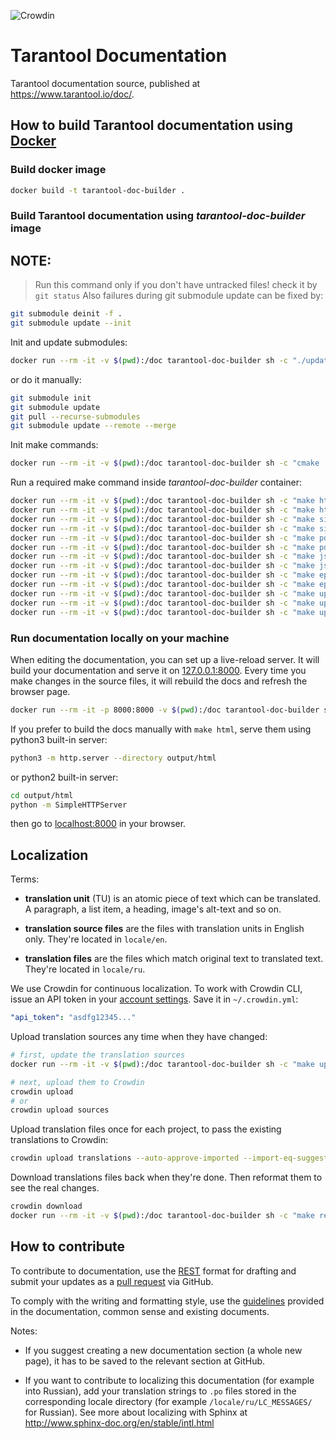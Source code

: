 ![Crowdin](https://badges.crowdin.net/tarantool-docs/localized.svg)

# Tarantool Documentation

Tarantool documentation source, published at https://www.tarantool.io/doc/.

## How to build Tarantool documentation using [Docker](https://www.docker.com)

### Build docker image
```bash
docker build -t tarantool-doc-builder .
```

### Build Tarantool documentation using *tarantool-doc-builder* image
## NOTE: 
> Run this command only if you don't have untracked files!
  check it by `git status` 
  Also failures during git submodule update can be fixed by:
   ```bash
   git submodule deinit -f .
   git submodule update --init
   ```

Init and update submodules:
```bash
docker run --rm -it -v $(pwd):/doc tarantool-doc-builder sh -c "./update_submodules.sh"
```
or do it manually:
```bash
git submodule init
git submodule update
git pull --recurse-submodules
git submodule update --remote --merge
```

Init make commands:
```bash
docker run --rm -it -v $(pwd):/doc tarantool-doc-builder sh -c "cmake ."
```

Run a required make command inside *tarantool-doc-builder* container:
```bash
docker run --rm -it -v $(pwd):/doc tarantool-doc-builder sh -c "make html"
docker run --rm -it -v $(pwd):/doc tarantool-doc-builder sh -c "make html-ru"
docker run --rm -it -v $(pwd):/doc tarantool-doc-builder sh -c "make singlehtml"
docker run --rm -it -v $(pwd):/doc tarantool-doc-builder sh -c "make singlehtml-ru"
docker run --rm -it -v $(pwd):/doc tarantool-doc-builder sh -c "make pdf"
docker run --rm -it -v $(pwd):/doc tarantool-doc-builder sh -c "make pdf-ru"
docker run --rm -it -v $(pwd):/doc tarantool-doc-builder sh -c "make json"
docker run --rm -it -v $(pwd):/doc tarantool-doc-builder sh -c "make json-ru"
docker run --rm -it -v $(pwd):/doc tarantool-doc-builder sh -c "make epub"
docker run --rm -it -v $(pwd):/doc tarantool-doc-builder sh -c "make epub-ru"
docker run --rm -it -v $(pwd):/doc tarantool-doc-builder sh -c "make update-pot"
docker run --rm -it -v $(pwd):/doc tarantool-doc-builder sh -c "make update-po"
docker run --rm -it -v $(pwd):/doc tarantool-doc-builder sh -c "make update-po-force"
```

### Run documentation locally on your machine

When editing the documentation, you can set up a live-reload server.
It will build your documentation and serve it on [127.0.0.1:8000](http://127.0.0.1:8000).
Every time you make changes in the source files, it will rebuild the docs
and refresh the browser page.

```bash
docker run --rm -it -p 8000:8000 -v $(pwd):/doc tarantool-doc-builder sh -c "make autobuild"
```

If you prefer to build the docs manually with `make html`, serve them
using python3 built-in server:
```bash
python3 -m http.server --directory output/html
```

or python2 built-in server:
```bash
cd output/html
python -m SimpleHTTPServer
```

then go to [localhost:8000](http://localhost:8000) in your browser.

## Localization

Terms:

* **translation unit** (TU) is an atomic piece of text which can be translated.
  A paragraph, a list item, a heading, image's alt-text and so on.
  
* **translation source files** are the files with translation units in English only.
    They're located in `locale/en`.

* **translation files** are the files which match original text to translated text.
  They're located in `locale/ru`.
  
We use Crowdin for continuous localization.
To work with Crowdin CLI, issue an API token in your 
[account settings](https://crowdin.com/settings#api-key).
Save it in `~/.crowdin.yml`:

```yaml
"api_token": "asdfg12345..."
```

Upload translation sources any time when they have changed:

```bash
# first, update the translation sources
docker run --rm -it -v $(pwd):/doc tarantool-doc-builder sh -c "make update-pot"

# next, upload them to Crowdin
crowdin upload 
# or
crowdin upload sources
```

Upload translation files once for each project, to pass the existing translations to Crowdin:

```bash
crowdin upload translations --auto-approve-imported --import-eq-suggestions
```

Download translations files back when they're done.
Then reformat them to see the real changes.

```bash
crowdin download
docker run --rm -it -v $(pwd):/doc tarantool-doc-builder sh -c "make reformat-po"
```
## How to contribute

To contribute to documentation, use the
[REST](http://docutils.sourceforge.net/docs/user/rst/quickstart.html)
format for drafting and submit your updates as a
[pull request](https://help.github.com/articles/creating-a-pull-request)
via GitHub.

To comply with the writing and formatting style, use the
[guidelines](https://www.tarantool.io/en/doc/2.2/dev_guide/documentation_guidelines/)
provided in the documentation, common sense and existing documents.

Notes:

* If you suggest creating a new documentation section (a whole new
  page), it has to be saved to the relevant section at GitHub.

* If you want to contribute to localizing this documentation (for example into
  Russian), add your translation strings to `.po` files stored in the
  corresponding locale directory (for example `/locale/ru/LC_MESSAGES/`
  for Russian). See more about localizing with Sphinx at
  http://www.sphinx-doc.org/en/stable/intl.html
